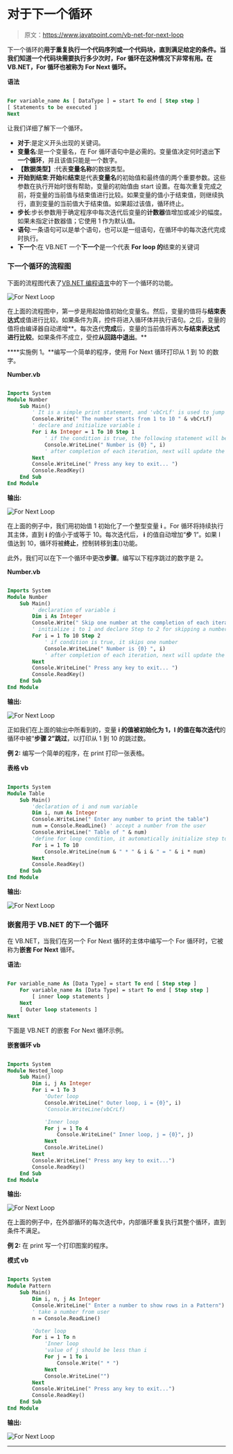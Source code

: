 # 对于下一个循环

> 原文：<https://www.javatpoint.com/vb-net-for-next-loop>

下一个循环的**用于重复执行一个代码序列或一个代码块，直到满足给定的条件。当我们知道一个代码块需要执行多少次时，For 循环在这种情况下非常有用。在 VB.NET，For 循环也被称为 For Next 循环。**

**语法**

```vb

For variable_name As [ DataType ] = start To end [ Step step ]
[ Statements to be executed ]
Next

```

让我们详细了解下一个循环。

*   **对于**:是定义开头出现的关键词。
*   **变量名**:是一个变量名，在 For 循环语句中是必需的。变量值决定何时退出**下一个循环**，并且该值只能是一个数字。
*   **【数据类型】**:代表**变量名称**的数据类型。
*   **开始到结束**:**开始**和**结束**是代表**变量名**的初始值和最终值的两个重要参数。这些参数在执行开始时很有帮助，变量的初始值由 start 设置。在每次重复完成之前，将变量的当前值与结束值进行比较。如果变量的值小于结束值，则继续执行，直到变量的当前值大于结束值。如果超过该值，循环终止。
*   **步长**:步长参数用于确定程序中每次迭代后变量的**计数器**值增加或减少的幅度。如果未指定计数器值；它使用 1 作为默认值。
*   **语句**:一条语句可以是单个语句，也可以是一组语句，在循环中的每次迭代完成时执行。
*   **下一个**:在 VB.NET 一个**下一个**是一个代表 **For loop 的**结束的关键词

### 下一个循环的流程图

下面的流程图代表了[VB.NET 编程语言](https://www.javatpoint.com/vb-net)中的下一个循环的功能。

![For Next Loop](img/6d34f0fd97fc909795f5960952332583.png)

在上面的流程图中，第一步是用起始值初始化变量名。然后，变量的值将与**结束表达式**或值进行比较。如果条件为真，控件将进入循环体并执行语句。之后，变量的值将由编译器自动递增**。每次迭代**完成**后，变量的当前值将再次**与结束表达式进行比较**。如果条件不成立，受控**从回路中退出**。**

 ****实施例 1。**编写一个简单的程序，使用 For Next 循环打印从 1 到 10 的数字。

**Number.vb**

```vb

Imports System
Module Number
    Sub Main()
        ' It is a simple print statement, and 'vbCrLf' is used to jump in the next line.
        Console.Write(" The number starts from 1 to 10 " & vbCrLf)
        ' declare and initialize variable i
        For i As Integer = 1 To 10 Step 1
            ' if the condition is true, the following statement will be executed
            Console.WriteLine(" Number is {0} ", i)
            ' after completion of each iteration, next will update the variable counter
        Next
        Console.WriteLine(" Press any key to exit... ")
        Console.ReadKey()
    End Sub
End Module

```

**输出:**

![For Next Loop](img/a0ccc9f2f0986f794f04c10beb9d2bb5.png)

在上面的例子中，我们用初始值 1 初始化了一个整型变量 **i** 。For 循环将持续执行其主体，直到 **i** 的值小于或等于 10。每次迭代后， **i** 的值自动增加“**步** 1”。如果 I 值达到 10，循环将被**终止**，控制转移到**主**()功能。

此外，我们可以在下一个循环中更改**步骤**。编写以下程序跳过的数字是 2。

**Number.vb**

```vb

Imports System
Module Number
    Sub Main()
        ' declaration of variable i
        Dim i As Integer
        Console.Write(" Skip one number at the completion of each iteration in between 1 to 10 " & vbCrLf)
        ' initialize i to 1 and declare Step to 2 for skipping a number
        For i = 1 To 10 Step 2
            ' if condition is true, it skips one number
            Console.WriteLine(" Number is {0} ", i)
            ' after completion of each iteration, next will update the variable counter to step 2
        Next
        Console.WriteLine(" Press any key to exit... ")
        Console.ReadKey()
    End Sub
End Module 

```

**输出:**

![For Next Loop](img/8d945a50cacde1d3cf1e48433c26b3a5.png)

正如我们在上面的输出中所看到的，变量 **i 的值被初始化为 1，I 的值在每次迭代**的循环中被“**步骤 2”跳过**，以打印从 1 到 10 的跳过数。

**例 2:** 编写一个简单的程序，在 print 打印一张表格。

**表格 vb**

```vb

Imports System
Module Table
    Sub Main()
        'declaration of i and num variable
        Dim i, num As Integer
        Console.WriteLine(" Enter any number to print the table")
        num = Console.ReadLine() ' accept a number from the user
        Console.WriteLine(" Table of " & num)
        'define for loop condition, it automatically initialize step to 1
        For i = 1 To 10
            Console.WriteLine(num & " * " & i & " = " & i * num)
        Next
        Console.ReadKey()
    End Sub
End Module

```

**输出:**

![For Next Loop](img/dc69b191ea4ed13a976c6dab75d89307.png)

### 嵌套用于 VB.NET 的下一个循环

在 VB.NET，当我们在另一个 For Next 循环的主体中编写一个 For 循环时，它被称为**嵌套 For** **Next** 循环。

**语法:**

```vb

For variable_name As [Data Type] = start To end [ Step step ]
	For variable_name As [Data Type] = start To end [ Step step ]
		[ inner loop statements ]
	Next
	[ Outer loop statements ]
Next

```

下面是 VB.NET 的嵌套 For Next 循环示例。

**嵌套循环 vb**

```vb

Imports System
Module Nested_loop
    Sub Main()
        Dim i, j As Integer
        For i = 1 To 3
            'Outer loop
            Console.WriteLine(" Outer loop, i = {0}", i)
            'Console.WriteLine(vbCrLf)

            'Inner loop
            For j = 1 To 4
                Console.WriteLine(" Inner loop, j = {0}", j)
            Next
            Console.WriteLine()
        Next
        Console.WriteLine(" Press any key to exit...")
        Console.ReadKey()
    End Sub
End Module

```

**输出:**

![For Next Loop](img/73245605b90586374cf64a9961b311b4.png)

在上面的例子中，在外部循环的每次迭代中，内部循环重复执行其整个循环，直到条件不满足。

**例 2:** 在 print 写一个打印图案的程序。

**模式 vb**

```vb

Imports System
Module Pattern
    Sub Main()
        Dim i, n, j As Integer
        Console.WriteLine(" Enter a number to show rows in a Pattern")
        ' take a number from user
        n = Console.ReadLine()

        'Outer loop
        For i = 1 To n
            'Inner loop
            'value of j should be less than i
            For j = 1 To i
                Console.Write(" * ")
            Next
            Console.WriteLine("")
        Next
        Console.WriteLine(" Press any key to exit...")
        Console.ReadKey()
    End Sub
End Module

```

**输出:**

![For Next Loop](img/b1a657f2d415f5a2341786ec513572c8.png)

* * ***